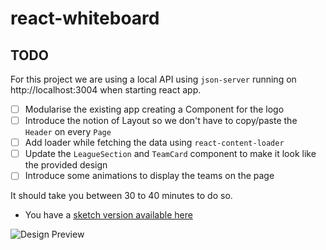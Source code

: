 # react-whiteboard

## TODO

For this project we are using a local API using `json-server` running on http://localhost:3004 when starting react app.

- [ ] Modularise the existing app creating a Component for the logo
- [ ] Introduce the notion of Layout so we don't have to copy/paste the `Header` on every `Page`
- [ ] Add loader while fetching the data using `react-content-loader`
- [ ] Update the `LeagueSection` and `TeamCard` component to make it look like the provided design
- [ ] Introduce some animations to display the teams on the page

It should take you between 30 to 40 minutes to do so.

- You have a [sketch version available here](https://github.com/TheRocketLab/react-whiteboard-frontend/blob/master/docs/demo.sketch)

![Design Preview](https://github.com/TheRocketLab/react-whiteboard-frontend/blob/master/docs/demo.png)
